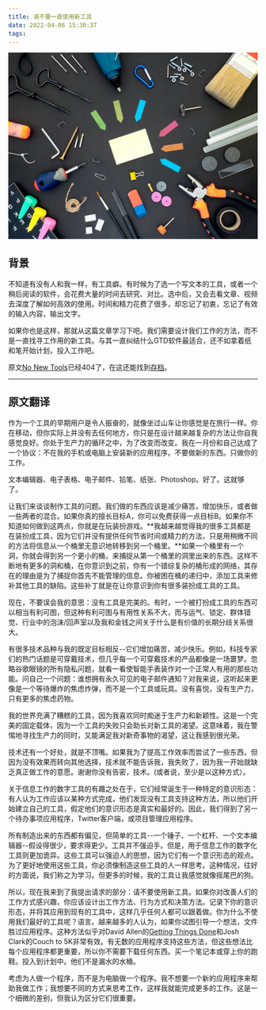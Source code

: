 ```yaml
---
title: 请不要一直使用新工具
date: 2022-04-06 15:30:37
tags:
---
```

![](../images/tools-1.jpg)

## 背景

不知道有没有人和我一样，有工具癖。有时候为了选一个写文本的工具，或者一个稍后阅读的软件，会花费大量的时间去研究、对比。选中后，又会去看文章、视频去深度了解如何高效的使用。时间和精力花费了很多，却忘记了初衷，忘记了有效的输入内容，输出文字。

如果你也是这样，那就从这篇文章学习下吧。我们需要设计我们工作的方法，而不是一直找寻工作用的新工具。与其一直纠结什么GTD软件最适合，还不如拿着纸和笔开始计划，投入工作吧。


原文[No New Tools](https://frankchimero.com/blog/no-new-tools/)已经404了，在这还能找到[存档](https://web.archive.org/web/20140430162532/https://frankchimero.com/blog/no-new-tools/)。

---

## 原文翻译
作为一个工具的早期用户是令人振奋的，就像坐过山车让你感觉是在旅行一样。你在移动，但你实际上并没有去任何地方，你只是在设计越来越复杂的方法让你自我感觉良好。你处于生产力的循环之中，为了改变而改变。我在一月份和自己达成了一个协议：不在我的手机或电脑上安装新的应用程序。不要做新的东西。只做你的工作。

文本编辑器、电子表格、电子邮件、铅笔、纸张、Photoshop。好了。这就够了。

让我们来谈谈制作工具的问题。我们做的东西应该是减少痛苦，增加快乐，或者做一些两者的混合。如果你真的擅长目标A，你可以免费获得一点目标B。如果你不知道如何做到这两点，你就是在玩装扮游戏。**我越来越觉得我的很多工具都是在装扮成工具，因为它们并没有提供任何节省时间或精力的方法，只是用稍微不同的方法将信息从一个桶里无意识地转移到另一个桶里。**如果一个桶里有一个洞，你就会得到另一个更小的桶，来捕捉从第一个桶里的洞里出来的东西。这样不断地有更多的洞和桶，在你意识到之前，你有一个错综复杂的桶形成的网络，其存在的理由是为了捕捉你首先不能管理的信息。你被困在桶的递归中，添加工具来修补其他工具的缺陷。这些补丁就是在让你意识到你有很多装扮成工具的工具。

现在，不要误会我的意思：没有工具是完美的。有时，一个被打扮成工具的东西可以相当有利可图，但这种有利可图与有用性关系不大，而与运气、锁定、群体错觉、行业中的泡沫/回声室以及我和金钱之间关于什么是有价值的长期分歧关系很大。

有很多技术品种与我的既定目标相反--它们增加痛苦，减少快乐。例如，科技专家们的热门话题是可穿戴技术，但几乎每一个可穿戴技术的产品都像是一场噩梦。忽略谷歌眼镜的所有隐私问题，就看一看使智能手表装作对一个正常人有用的那些功能。问自己一个问题：谁想拥有永久可见的电子邮件通知？对我来说，这听起来更像是一个等待爆炸的焦虑炸弹，而不是一个工具或玩具。没有喜悦，没有生产力，只有更多的焦虑药物。

我的世界充满了糟糕的工具，因为我喜欢同时痴迷于生产力和新颖性。这是一个完美的固定载体，因为一个工具的失败只会助长对新工具的渴望。这意味着，我在警惕地寻找生产力的同时，又能满足我对新奇事物的渴望，这让我感到很光荣。

技术还有一个好处，就是不顶嘴。如果我为了提高工作效率而尝试了一些东西，但因为没有效果而转向其他选择，技术就不能告诉我，我失败了，因为我一开始就缺乏真正做工作的意愿。谢谢你没有告密，技术。(或者说，至少是以这种方式）。

关于信息工作的数字工具的有趣之处在于，它们经常诞生于一种特定的意识形态：有人认为工作应该以某种方式完成，他们发现没有工具支持这种方法，所以他们开始建立自己的工具，假定他们的意识形态是真实和最好的。因此，我们得到了另一个待办事项应用程序，Twitter客户端，或项目管理应用程序。

所有制造出来的东西都有偏见，但简单的工具--一个锤子、一个杠杆、一个文本编辑器--假设得很少，要求得更少。工具并不强迫手。但是，用于信息工作的数字化工具则更加诡异。这些工具可以强迫人的思想，因为它们有一个意识形态的观点。为了更好地使用这些工具，你必须像制造这些工具的人一样思考。这种情况，往好的方面说，我们称之为学习。但更多的时候，我的工具让我感觉就像摇尾巴的狗。

所以，现在我来到了我提出请求的部分：请不要使用新工具。如果你对改善人们的工作方式感兴趣，你应该设计出工作方法、行为方式和决策方法。记录下你的意识形态，并将其应用到现有的工具中，这样几乎任何人都可以跟着做。你为什么不使用我们最好的工具呢？语言。越来越多的人认为，如果你试图引导一个想法，文件胜过应用程序。这种方法似乎对David Allen的[Getting Things Done](https://en.wikipedia.org/wiki/Getting_Things_Done)和Josh Clark的Couch to 5K非常有效。有无数的应用程序支持这些方法，但这些想法比每个应用程序都更重要，所以你不需要下载任何东西。买一个笔记本或穿上你的跑鞋。投入到计划中。他们不是漏水的水桶。

考虑为人做一个程序，而不是为电脑做一个程序。我不想要一个新的应用程序来帮助我做工作；我想要不同的方式来思考工作，这样我就能完成更多的工作。这是一个细微的差别，但我认为区分它们很重要。